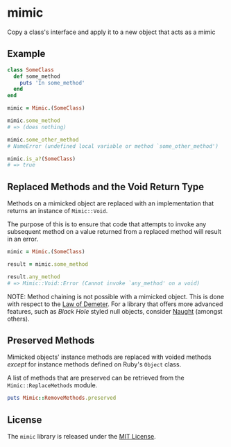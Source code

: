 # mimic

Copy a class's interface and apply it to a new object that acts as a mimic

## Example

``` ruby
class SomeClass
  def some_method
    puts 'In some_method'
  end
end

mimic = Mimic.(SomeClass)

mimic.some_method
# => (does nothing)

mimic.some_other_method
# NameError (undefined local variable or method `some_other_method')

mimic.is_a?(SomeClass)
# => true

```

## Replaced Methods and the Void Return Type

Methods on a mimicked object are replaced with an implementation that returns an instance of `Mimic::Void`.

The purpose of this is to ensure that code that attempts to invoke any subsequent method on a value returned from a replaced method will result in an error.

``` ruby
mimic = Mimic.(SomeClass)

result = mimic.some_method

result.any_method
# => Mimic::Void::Error (Cannot invoke `any_method' on a void)
```

NOTE: Method chaining is not possible with a mimicked object. This is done with respect to the [Law of Demeter](https://en.wikipedia.org/wiki/Law_of_Demeter). For a library that offers more advanced features, such as _Black Hole_ styled null objects, consider [Naught](https://github.com/avdi/naught) (amongst others).

## Preserved Methods

Mimicked objects' instance methods are replaced with voided methods _except_ for instance methods defined on Ruby's `Object` class.

A list of methods that are preserved can be retrieved from the `Mimic::ReplaceMethods` module.

``` ruby
puts Mimic::RemoveMethods.preserved
```

## License

The `mimic` library is released under the [MIT License](https://github.com/eventide-project/mimic/blob/master/MIT-License.txt).
